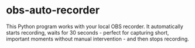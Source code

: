 # obs-auto-recorder
This Python program works with your local OBS recorder. It automatically starts recording, waits for 30 seconds - perfect for capturing short, important moments without manual intervention - and then stops recording.
